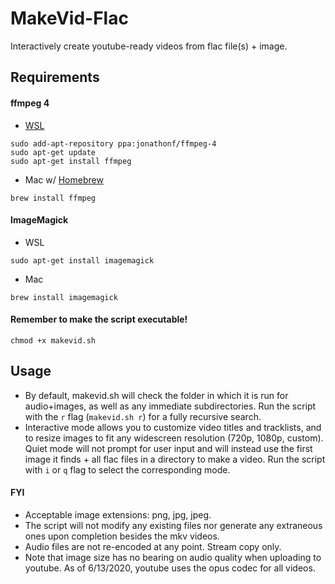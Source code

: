 # MakeVid-Flac
Interactively create youtube-ready videos from flac file(s) + image.
## Requirements
#### ffmpeg 4 
- [WSL](https://docs.microsoft.com/en-us/windows/wsl/install-win10)
```
sudo add-apt-repository ppa:jonathonf/ffmpeg-4
sudo apt-get update
sudo apt-get install ffmpeg
```
- Mac w/ [Homebrew](https://brew.sh/)
```
brew install ffmpeg
```
#### ImageMagick
  - WSL
```
sudo apt-get install imagemagick
```
  - Mac
```
brew install imagemagick
```

#### Remember to make the script executable!
```
chmod +x makevid.sh
```
## Usage
- By default, makevid.sh will check the folder in which it is run for audio+images, as well as any immediate subdirectories. Run the script with the `r` flag (`makevid.sh r`) for a fully recursive search.
- Interactive mode allows you to customize video titles and tracklists, and to resize images to fit any widescreen resolution (720p, 1080p, custom). Quiet mode will not prompt for user input and will instead use the first image it finds + all flac files in a directory to make a video. Run the script with `i` or `q` flag to select the corresponding mode.
#### FYI
- Acceptable image extensions: png, jpg, jpeg. 
- The script will not modify any existing files nor generate any extraneous ones upon completion besides the mkv videos. 
- Audio files are not re-encoded at any point. Stream copy only.
- Note that image size has no bearing on audio quality when uploading to youtube. As of 6/13/2020, youtube uses the opus codec for all videos.
